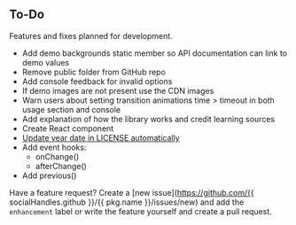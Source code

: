 ## To-Do

Features and fixes planned for development.

-  Add demo backgrounds static member so API documentation can link to demo values
-  Remove public folder from GitHub repo
-  Add console feedback for invalid options
-  If demo images are not present use the CDN images
-  Warn users about setting transition animations time > timeout in both usage section and console
-  Add explanation of how the library works and credit learning sources
-  Create React component
-  [Update year date in LICENSE automatically](https://github.com/marketplace/actions/update-license-copyright-year-s)
-  Add event hooks:
   -  onChange()
   -  afterChange()
-  Add previous()

Have a feature request? Create a [new issue](https://github.com/{{ socialHandles.github }}/{{ pkg.name }}/issues/new) and add the `enhancement` label or write the feature yourself and create a pull request.
